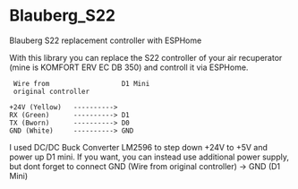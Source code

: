 # Blauberg_S22

Blauberg S22 replacement controller with ESPHome

With this library you can replace the S22 controller of your air recuperator (mine is KOMFORT ERV EC DB 350) and controll it via ESPHome.

```
 Wire from                  D1 Mini
 original controller

+24V (Yellow)   ----------> 
RX (Green)      ----------> D1
TX (Bworn)      ----------> D0
GND (White)     ----------> GND
```

I used DC/DC Buck Converter LM2596 to step down +24V to +5V and power up D1 mini. 
If you want, you can instead use additional power supply, but dont forget to connect GND (Wire from original controller) -> GND (D1 Mini)
